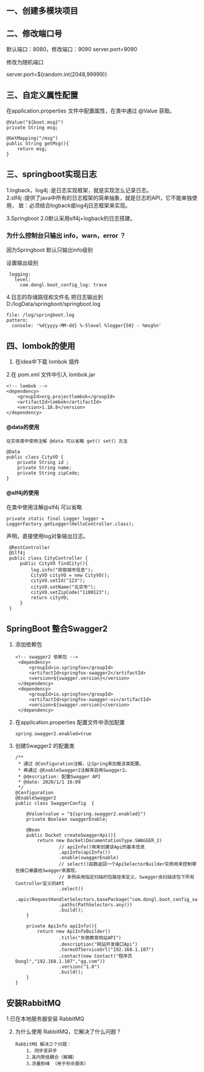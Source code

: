 ## 一、创建多模块项目

## 二、修改端口号
默认端口：8080，修改端口：9090
server.port=9090

修改为随机端口

server.port=${random.int(2048,99999)}

## 三、自定义属性配置
在application.properties 文件中配置属性，在类中通过 @Value 获取。
    
    @Value("${boot.msg}")
    private String msg;

    @GetMapping("/msg")
    public String getMsg(){
        return msg;
    }
 
 ## 三、springboot实现日志
 
 1.logback，log4j :是日志实现框架，就是实现怎么记录日志。<br>
 2.slf4j :提供了java中所有的日志框架的简单抽象，就是日志的API，它不能单独使用，
 故：必须结合logback或log4j日志框架来实现。
 
 3.Springboot 2.0默认采用slf4j+logback的日志搭建。
 ### 为什么控制台只输出 info，warn，error ？
 因为Springboot 默认只输出info级别
 
 设置输出级别 
     
     logging:
       level:
         com.dongl.boot_config_log: trace
     
 4.日志的存储路径和文件名
   把日志输出到 D:/logData/springboot/springboot.log
    
    file: /log/springboot.log
    pattern:
      console: '%d{yyyy-MM-dd} %-5level %logger{50} - %msg%n'
     
 ## 四、lombok的使用
 1. 在idea中下载 lombok 插件
 
 2.在 pom.xml 文件中引入 lombok.jar
 
    <!-- lombok -->
    <dependency>
        <groupId>org.projectlombok</groupId>
        <artifactId>lombok</artifactId>
        <version>1.18.8</version>
    </dependency>
    
####  @data的使用
    在实体类中使用注解 @data 可以省略 get() set(）方法

    @Data
    public class CityVO {
        private String id ;
        private String name;
        private String zipCode;
    }
####  @slf4j的使用
    
   在类中使用注解@slf4j 可以省略
    
    private static final Logger logger = LoggerFactory.getLogger(HelloController.class);
   声明，直接使用log对象输出日志。
     
     @RestController
     @Slf4j
     public class CityController {
         public CityVO findCity(){
             log.info("获取城市信息");
             CityVO cityVO = new CityVO();
             cityVO.setId("123");
             cityVO.setName("北京市");
             cityVO.setZipCode("1100123");
             return cityVO;
         }
     }
  
## SpringBoot 整合Swagger2 
1. 添加依赖包

       <!-- swagger2 依赖包 -->
        <dependency>
            <groupId>io.springfox</groupId>
            <artifactId>springfox-swagger2</artifactId>
            <version>${swagger.version}</version>
        </dependency>
        <dependency>
            <groupId>io.springfox</groupId>
            <artifactId>springfox-swagger-ui</artifactId>
            <version>${swagger.version}</version>
        </dependency>

 2. 在application.properties 配置文件中添加配置
 
        spring.swagger2.enabled=true


 3. 创建Swagger2 的配置类
 
        /**
         * 通过 @Configuration注解，让Spring来加载该类配置。
         * 再通过 @EnableSwagger2注解来启用Swagger2。
         * @description: 配置Swagger API
         * @date: 2020/1/1 16:09
         */
        @Configuration
        @EnableSwagger2
        public class SwaggerConfig  {
        
            @Value(value = "${spring.swagger2.enabled}")
            private Boolean swaggerEnable;
        
            @Bean
            public Docket createSwaggerApi(){
                return new Docket(DocumentationType.SWAGGER_2)
                        // apiInfo()用来创建该Api的基本信息
                        .apiInfo(apiInfo())
                        .enable(swaggerEnable)
                        // select()函数返回一个ApiSelectorBuilder实例用来控制哪些接口暴露给Swagger来展现，
                        // 本例采用指定扫描的包路径来定义，Swagger会扫描该包下所有Controller定义的API
                        .select()
                        .apis(RequestHandlerSelectors.basePackage("com.dongl.boot_config_swagger"))
                        .paths(PathSelectors.any())
                        .build();
            }
        
            private ApiInfo apiInfo(){
                return new ApiInfoBuilder()
                        .title("东朗教育网站API")
                        .description("网站开发接口Api")
                        .termsOfServiceUrl("192.168.1.107")
                        .contact(new Contact("程序员Dongl","192.168.1.107","qq.com"))
                        .version("1.0")
                        .build();
            }
        }

 ## 安装RabbitMQ 
 1.已在本地服务器安装 RabbitMQ 
 
 2. 为什么使用 RabbitMQ，它解决了什么问题？
 
        RabbitMQ 解决三个问题： 
            1. 同步变异步
            2.高内聚低耦合（解耦）
            3.流量削峰 （用于秒杀服务）
 